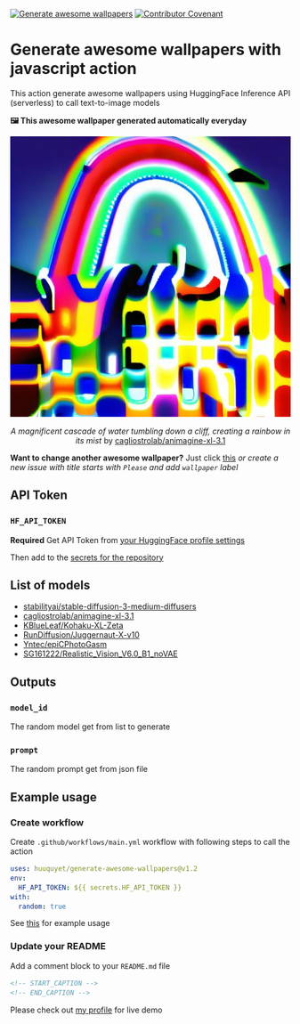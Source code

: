 [![Generate awesome wallpapers](https://github.com/huuquyet/generate-awesome-wallpapers/actions/workflows/generate-awesome-wallpapers.yml/badge.svg)](https://github.com/huuquyet/generate-awesome-wallpapers/actions/workflows/generate-awesome-wallpapers.yml) [![Contributor Covenant](https://img.shields.io/badge/Contributor%20Covenant-2.1-4baaaa.svg)](.github/CODE_OF_CONDUCT.md)

# Generate awesome wallpapers with javascript action

This action generate awesome wallpapers using HuggingFace Inference API (serverless) to call text-to-image models

**🖼️ This awesome wallpaper generated automatically everyday**

<div align="center">
  <img alt="Awesome Wallpapers" src="./assets/wallpaper.jpg">

<!-- START_CAPTION -->
*A magnificent cascade of water tumbling down a cliff, creating a rainbow in its mist* by [cagliostrolab/animagine-xl-3.1](https://hf.co/cagliostrolab/animagine-xl-3.1)
<!-- END_CAPTION -->
</div>

**Want to change another awesome wallpaper?** Just click [this](https://github.com/huuquyet/generate-awesome-wallpapers/issues/new?assignees=&labels=wallpaper&projects=&title=Please+a+serene+Zen+garden+with+carefully+placed+rocks+and+raked+sand&body=Feel+free+to+change+the+title+except+Please+then+press+Submit%21)
*or create a new issue with title starts with `Please` and add `wallpaper` label*

## API Token

### `HF_API_TOKEN`

**Required** Get API Token from [your HuggingFace profile settings](https://huggingface.co/settings/tokens)

Then add to the [secrets for the repository](https://docs.github.com/en/actions/security-guides/using-secrets-in-github-actions#creating-secrets-for-a-repository)

## List of models

- [stabilityai/stable-diffusion-3-medium-diffusers](https://hf.co/stabilityai/stable-diffusion-3-medium-diffusers)
- [cagliostrolab/animagine-xl-3.1](https://hf.co/cagliostrolab/animagine-xl-3.1)
- [KBlueLeaf/Kohaku-XL-Zeta](https://hf.co/KBlueLeaf/Kohaku-XL-Zeta)
- [RunDiffusion/Juggernaut-X-v10](https://hf.co/RunDiffusion/Juggernaut-X-v10)
- [Yntec/epiCPhotoGasm](https://hf.co/Yntec/epiCPhotoGasm)
- [SG161222/Realistic_Vision_V6.0_B1_noVAE](https://hf.co/SG161222/Realistic_Vision_V6.0_B1_noVAE)

## Outputs

### `model_id`

The random model get from list to generate

### `prompt`

The random prompt get from json file

## Example usage

### Create workflow

Create `.github/workflows/main.yml` workflow with following steps to call the action

```yaml
uses: huuquyet/generate-awesome-wallpapers@v1.2
env: 
  HF_API_TOKEN: ${{ secrets.HF_API_TOKEN }}
with:
  random: true
```

See [this](.github/workflows/generate-awesome-wallpapers.yml) for example usage

### Update your README

Add a comment block to your `README.md` file

```md
<!-- START_CAPTION -->
<!-- END_CAPTION -->
```

Please check out [my profile](https://github.com/huuquyet) for live demo
